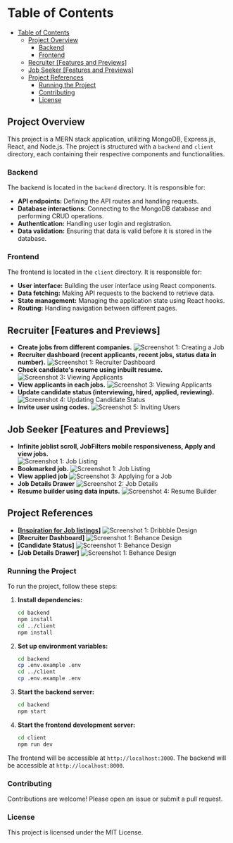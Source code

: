 # Table of Contents

- [Table of Contents](#table-of-contents)
  - [Project Overview](#project-overview)
    - [Backend](#backend)
    - [Frontend](#frontend)
  - [Recruiter \[Features and Previews\]](#recruiter-features-and-previews)
  - [Job Seeker \[Features and Previews\]](#job-seeker-features-and-previews)
  - [Project References](#project-references)
    - [Running the Project](#running-the-project)
    - [Contributing](#contributing)
    - [License](#license)

## Project Overview

This project is a MERN stack application, utilizing MongoDB, Express.js, React, and Node.js. The project is structured with a `backend` and `client` directory, each containing their respective components and functionalities.

### Backend

The backend is located in the `backend` directory. It is responsible for:

- **API endpoints:** Defining the API routes and handling requests.
- **Database interactions:** Connecting to the MongoDB database and performing CRUD operations.
- **Authentication:** Handling user login and registration.
- **Data validation:** Ensuring that data is valid before it is stored in the database.

### Frontend

The frontend is located in the `client` directory. It is responsible for:

- **User interface:** Building the user interface using React components.
- **Data fetching:** Making API requests to the backend to retrieve data.
- **State management:** Managing the application state using React hooks.
- **Routing:** Handling navigation between different pages.

## Recruiter [Features and Previews]

- **Create jobs from different companies.**
  ![Screenshot 1: Creating a Job](./screenshots/recruiter/recruiter-create-job.png)
- **Recruiter dashboard (recent applicants, recent jobs, status data in number).**
  ![Screenshot 1: Recruiter Dashboard](./screenshots/recruiter/recruiter-dashboard.png)
- **Check candidate's resume using inbuilt resume.**
  ![Screenshot 3: Viewing Applicants](./screenshots/recruiter/recruiter-view-applicant-resume.png)
- **View applicants in each jobs.**
  ![Screenshot 3: Viewing Applicants](./screenshots/recruiter/recruiter-view-applicants.png)
- **Update candidate status (interviewing, hired, applied, reviewing).**
  ![Screenshot 4: Updating Candidate Status](./screenshots/recruiter/recruiter-update-status.png)
- **Invite user using codes.**
  ![Screenshot 5: Inviting Users](./screenshots/recruiter/recruiter-invite-users.png)

## Job Seeker [Features and Previews]

- **Infinite joblist scroll, JobFilters mobile responsiveness, Apply and view jobs.**  
  ![Screenshot 1: Job Listing](./screenshots/jobSeeker/job-seeker-job-listing.png)
- **Bookmarked job.**
  ![Screenshot 1: Job Listing](./screenshots/jobSeeker/job-seeker-bookmarkedJobs.png)
- **View applied job**
  ![Screenshot 3: Applying for a Job](./screenshots/jobSeeker/job-seeker-applied-job.png)
- **Job Details Drawer**
  ![Screenshot 2: Job Details](./screenshots/jobSeeker/job-seeker-job-details.png)
- **Resume builder using data inputs.**
  ![Screenshot 4: Resume Builder](./screenshots/jobSeeker/job-seeker-resume-builder.png)

## Project References

- **[[Inspiration for Job listings](https://dribbble.com/shots/21587286-Job-Search-Platform)]**
  ![Screenshot 1: Dribbble Design](https://cdn.dribbble.com/userupload/7381601/file/original-c56e86447d5486885da6d6297ca1043b.png?resize=1024x768kk)
- **[Recruiter Dashboard]**
  ![Screenshot 1: Behance Design](./screenshots/Recruiter_Dashboard.png)
- **[Candidate Status]**
  ![Screenshot 1: Behance Design](./screenshots/Candidate_Status.png)
- **[Job Details Drawer]**
  ![Screenshot 1: Behance Design](./screenshots/Job_Details_Drawer.png)

### Running the Project

To run the project, follow these steps:

1. **Install dependencies:**

   ```bash
   cd backend
   npm install
   cd ../client
   npm install
   ```

2. **Set up environment variables:**

   ```bash
   cd backend
   cp .env.example .env
   cd ../client
   cp .env.example .env
   ```

3. **Start the backend server:**

   ```bash
   cd backend
   npm start
   ```

4. **Start the frontend development server:**
   ```bash
   cd client
   npm run dev
   ```

The frontend will be accessible at `http://localhost:3000`.
The backend will be accessible at `http://localhost:8000`.

### Contributing

Contributions are welcome! Please open an issue or submit a pull request.

### License

This project is licensed under the MIT License.
